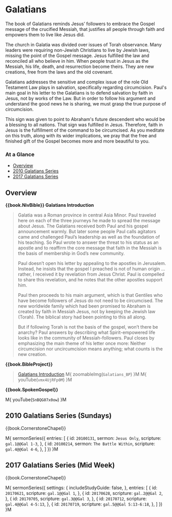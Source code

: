 # Galatians

The book of Galatians reminds Jesus’ followers to embrace the Gospel
message of the crucified Messiah, that justifies all people through
faith and empowers them to live like Jesus did.

The church in Galatia was divided over issues of Torah
observance. Many leaders were requiring non-Jewish Christians to live
by Jewish laws, missing the point of the Gospel message. Jesus
fulfilled the law and reconciled all who believe in him. When people
trust in Jesus as the Messiah, his life, death, and resurrection
become theirs. They are new creations, free from the laws and the old
covenant.

Galatians addresses the sensitive and complex issue of the role Old
Testament Law plays in salvation, specifically regarding
circumcision. Paul's main goal in his letter to the Galatians is to
defend salvation by faith in Jesus, not by works of the Law. But in
order to follow his argument and understand the good news he is
sharing, we must grasp the true purpose of circumcision.

This sign was given to point to Abraham's future descendent who would
be a blessing to all nations. That sign was fulfilled in
Jesus. Therefore, faith in Jesus is the fulfillment of the command to
be circumcised. As you meditate on this truth, along with its wider
implications, we pray that the free and finished gift of the Gospel
becomes more and more beautiful to you.


### At a Glance

- [Overview](#overview)
- [2010 Galatians Series](#2010-galatians-series-sundays)
- [2017 Galatians Series](#2017-galatians-series-mid-week)


## Overview


**{{book.NivBible}} Galatians Introduction**

> Galatia was a Roman province in central Asia Minor. Paul traveled here
> on each of the three journeys he made to spread the message about
> Jesus. The Galatians received both Paul and his gospel announcement
> warmly. But later some people Paul calls agitators came and challenged
> Paul’s leadership as well as the foundation of his teaching. So Paul
> wrote to answer the threat to his status as an apostle and to reaffirm
> the core message that faith in the Messiah is the basis of membership
> in God’s new community.
> 
> Paul doesn’t open his letter by appealing to the apostles in
> Jerusalem. Instead, he insists that the gospel I preached is not of
> human origin … rather, I received it by revelation from Jesus
> Christ.  Paul is compelled to share this revelation, and he notes that
> the other apostles support him.
> 
> Paul then proceeds to his main argument, which is that Gentiles who
> have become followers of Jesus do not need to be circumcised. The new
> worldwide family which had been promised to Abraham is created by
> faith in Messiah Jesus, not by keeping the Jewish law (Torah). The
> biblical story had been pointing to this all along.
> 
> But if following Torah is not the basis of the gospel, won’t there be
> anarchy? Paul answers by describing what Spirit-empowered life looks
> like in the community of Messiah-followers. Paul closes by emphasizing
> the main theme of his letter once more: Neither circumcision nor
> uncircumcision means anything; what counts is the new creation.


**{{book.BibleProject}}**

> [Galatians Introduction](https://bibleproject.com/explore/video/galatians/)
M{ zoomableImg(`Galatians_BP`) }M
M{ youTube(`vmx4UjRFp0M`) }M


**{{book.SpokenGospel}}**

M{ youTube(`SnBQG07x0ow`) }M



## 2010 Galatians Series (Sundays)

{{book.CornerstoneChapel}}

M{ sermonSeries({
  entries: [
    { id: `20100131`, sermon: `Jesus Only`,        scripture: `gal.1@@Gal 1-3`, },
    { id: `20100214`, sermon: `The Battle Within`, scripture: `gal.4@@Gal 4-6`, },
  ]
}) }M


## 2017 Galatians Series (Mid Week)

{{book.CornerstoneChapel}}

M{ sermonSeries({
  settings: {
    includeStudyGuide: false,
  },
  entries: [
    { id: `20170621`, scripture: `gal.1@@Gal 1`,         },
    { id: `20170628`, scripture: `gal.2@@Gal 2`,         },
    { id: `20170705`, scripture: `gal.3@@Gal 3`,         },
    { id: `20170712`, scripture: `gal.4@@Gal 4-5:13`,    },
    { id: `20170719`, scripture: `gal.5@@Gal 5:13-6:18`, },
  ]
}) }M
